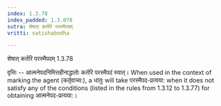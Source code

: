 ```yaml
---
index: 1.3.78
index_padded: 1.3.078
sutra: शेषात् कर्तरि परस्मैपदम्
vritti: satishabodha

---
```

 शेषात् कर्तरि परस्मैपदम् 1.3.78 


वृत्तिः -- आत्मनेपदनिमित्तहीनाद्धातोः कर्तरि परस्मैपदं स्यात्। When used in the context of marking the agent (कर्तृवाच्य:), a धातुः will take परस्मैपद-प्रत्यया: when it does not satisfy any of the conditions (listed in the rules from 1.3.12 to 1.3.77) for obtaining आत्मनेपद-प्रत्यया:। 